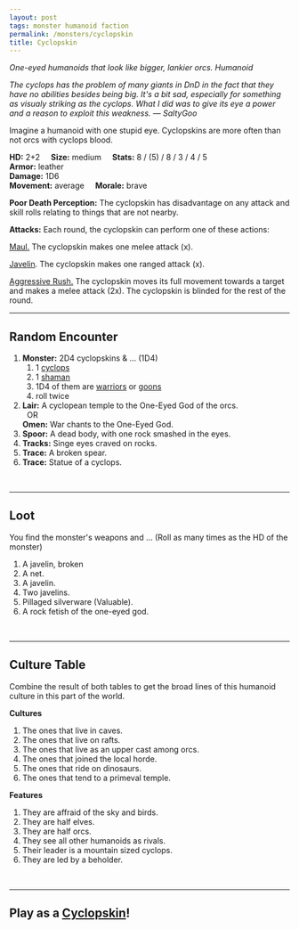 ```yaml
---
layout: post
tags: monster humanoid faction
permalink: /monsters/cyclopskin
title: Cyclopskin
---
```


*One-eyed humanoids that look like bigger, lankier orcs. Humanoid*

<span class="alchemy"> *The cyclops has the problem of many giants in DnD in the fact that they have no abilities besides being big. It's a bit sad, especially for something as visualy striking as the cyclops. What I did was to give its eye a power and a reason to exploit this weakness. — SaltyGoo* </span>

Imagine a humanoid with one stupid eye. Cyclopskins are more often than not orcs with cyclops blood.

**HD:** 2+2  &nbsp; &nbsp;  **Size:** medium &nbsp; &nbsp; **Stats:** 8 / (5) / 8 / 3 / 4 / 5<br>
**Armor:** leather <br>
**Damage:** 1D6 <br>
**Movement:** average &nbsp; &nbsp; **Morale:** brave <br>

**Poor Death Perception:** The cyclopskin has disadvantage on any attack and skill rolls relating to things that are not nearby.

**Attacks:** Each round, the cyclopskin can perform one of these actions:

<ins>Maul.</ins> The cyclopskin makes one melee attack (x).

<ins>Javelin</ins>. The cyclopskin makes one ranged attack (x).

<ins>Aggressive Rush.</ins> The cyclopskin moves its full movement towards a target and makes a melee attack (2x). The cyclopskin is blinded for the rest of the round.
<br>

---

## Random Encounter

1. **Monster:** 2D4 cyclopskins & ... (1D4)
    1. 1 [cyclops](/monsters/cyclops)
    1. 1 [shaman](/monsters/shaman)
    1. 1D4 of them are [warriors](/monsters/warrior) or [goons](/monsters/goon)
    1. roll twice
1. **Lair:** A cyclopean temple to the One-Eyed God of the orcs. <br>	&nbsp; OR <br>	**Omen:** War chants to the One-Eyed God.
1. **Spoor:** A dead body, with one rock smashed in the eyes.
1. **Tracks:** Singe eyes craved on rocks.
1. **Trace:** A broken spear.
1. **Trace:** Statue of a cyclops.

<br>

---

## Loot

You find the monster's weapons and ... (Roll as many times as the HD of the monster)

1. A javelin, broken
1. A net.
1. A javelin.
1. Two javelins.
1. Pillaged silverware (Valuable).
1. A rock fetish of the one-eyed god.

<br>

---

## Culture Table

Combine the result of both tables to get the broad lines of this humanoid culture in this part of the world.

**Cultures**
1. The ones that live in caves.
1. The ones that live on rafts. 
1. The ones that live as an upper cast among orcs.
1. The ones that joined the local horde.
1. The ones that ride on dinosaurs.
1. The ones that tend to a primeval temple.

**Features**
1. They are affraid of the sky and birds.
1. They are half elves.
1. They are half orcs.
1. They see all other humanoids as rivals.
1. Their leader is a mountain sized cyclops.
1. They are led by a beholder.


<br>

---

## Play as a [Cyclopskin](/class/fighter/cyclopskin)!
